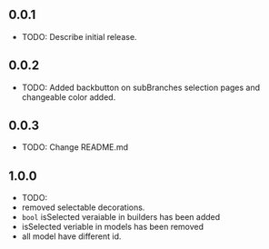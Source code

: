 ## 0.0.1

* TODO: Describe initial release.

## 0.0.2

* TODO: Added backbutton on subBranches selection pages and changeable color added.

## 0.0.3

* TODO: Change README.md

## 1.0.0
* TODO:
*  removed selectable decorations. 
*  `bool` isSelected veraiable in builders has been added
*  isSelected veriable in models has been removed
*  all model have different id. 